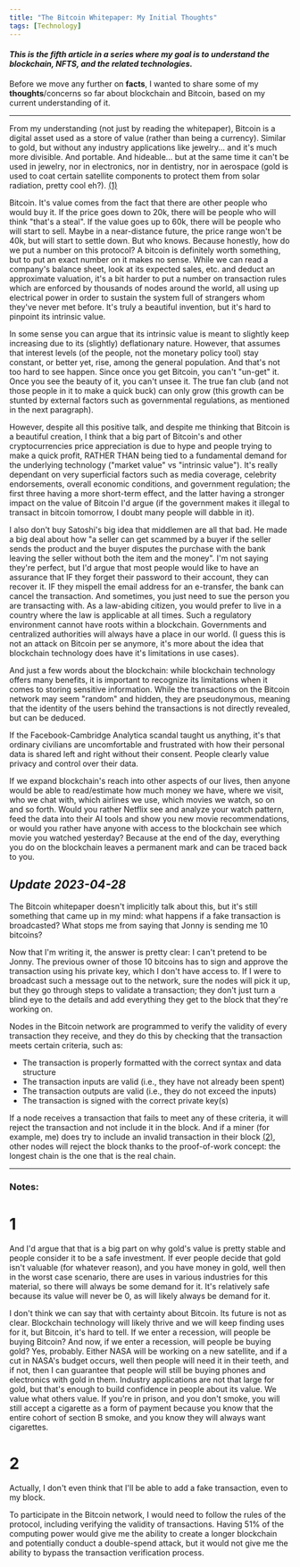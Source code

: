 ```yaml
---
title: "The Bitcoin Whitepaper: My Initial Thoughts"
tags: [Technology]
---
```


#### _This is the fifth article in a series where my goal is to understand the blockchain, NFTS, and the related technologies._

Before we move any further on **facts**, I wanted to share some of my **thoughts**/concerns so far about blockchain and Bitcoin, based on my current understanding of it.

----------------------------

From my understanding (not just by reading the whitepaper), Bitcoin is a digital asset used as a store of value (rather than being a currency). Similar to gold, but without any industry applications like jewelry... and it's much more divisible. And portable. And hideable... but at the same time it can't be used in jewelry, nor in electronics, nor in dentistry, nor in aerospace (gold is used to coat certain satellite components to protect them from solar radiation, pretty cool eh?). [(1)](#1)

Bitcoin. It's value comes from the fact that there are other people who would buy it. If the price goes down to 20k, there will be people who will think "that's a steal". If the value goes up to 60k, there will be people who will start to sell. Maybe in a near-distance future, the price range won't be 40k, but will start to settle down. But who knows. Because honestly, how do we put a number on this protocol? A bitcoin is definitely worth something, but to put an exact number on it makes no sense. While we can read a company's balance sheet, look at its expected sales, etc. and deduct an approximate valuation, it's a bit harder to put a number on transaction rules which are enforced by thousands of nodes around the world, all using up electrical power in order to sustain the system full of strangers whom they've never met before. It's truly a beautiful invention, but it's hard to pinpoint its intrinsic value.

In some sense you can argue that its intrinsic value is meant to slightly keep increasing due to its (slightly) deflationary nature. However, that assumes that interest levels (of the people, not the monetary policy tool) stay constant, or better yet, rise, among the general population. And that's not too hard to see happen. Since once you get Bitcoin, you can't "un-get" it. Once you see the beauty of it, you can't unsee it. The true fan club (and not those people in it to make a quick buck) can only grow (this growth can be stunted by external factors such as governmental regulations, as mentioned in the next paragraph).

However, despite all this positive talk, and despite me thinking that Bitcoin is a beautiful creation, I think that a big part of Bitcoin's and other cryptocurrencies price appreciation is due to hype and people trying to make a quick profit, RATHER THAN being tied to a fundamental demand for the underlying technology ("market value" vs "intrinsic value"). It's really dependant on very superficial factors such as media coverage, celebrity endorsements, overall economic conditions, and government regulation; the first three having a more short-term effect, and the latter having a stronger impact on the value of Bitcoin I'd argue (if the government makes it illegal to transact in bitcoin tomorrow, I doubt many people will dabble in it).

I also don't buy Satoshi's big idea that middlemen are all that bad. He made a big deal about how "a seller can get scammed by a buyer if the seller sends the product and the buyer disputes the purchase with the bank leaving the seller without both the item and the money". I'm not saying they're perfect, but I'd argue that most people would like to have an assurance that IF they forget their password to their account, they can recover it. IF they mispell the email address for an e-transfer, the bank can cancel the transaction. And sometimes, you just need to sue the person you are transacting with. As a law-abiding citizen, you would prefer to live in a country where the law is applicable at all times. Such a regulatory environment cannot have roots within a blockchain. Governments and centralized authorities will always have a place in our world. (I guess this is not an attack on Bitcoin per se anymore, it's more about the idea that blockchain technology does have it's limitations in use cases).

And just a few words about the blockchain: while blockchain technology offers many benefits, it is important to recognize its limitations when it comes to storing sensitive information. While the transactions on the Bitcoin network may seem "random" and hidden,  they are pseudonymous, meaning that the identity of the users behind the transactions is not directly revealed, but can be deduced. 

If the Facebook-Cambridge Analytica scandal taught us anything, it's that ordinary civilians are uncomfortable and frustrated with how their personal data is shared left and right without their consent. People clearly value privacy and control over their data.

If we expand blockchain's reach into other aspects of our lives, then anyone would be able to read/estimate how much money we have, where we visit, who we chat with, which airlines we use, which movies we watch, so on and so forth. Would you rather Netflix see and analyze your watch pattern, feed the data into their AI tools and show you new movie recommendations, or would you rather have anyone with access to the blockchain see which movie you watched yesterday? Because at the end of the day, everything you do on the blockchain leaves a permanent mark and can be traced back to you.

## _Update 2023-04-28_

The Bitcoin whitepaper doesn't implicitly talk about this, but it's still something that came up in my mind: what happens if a fake transaction is broadcasted? What stops me from saying that Jonny is sending me 10 bitcoins?

Now that I'm writing it, the answer is pretty clear: I can't pretend to be Jonny. The previous owner of those 10 bitcoins has to sign and approve the transaction using his private key, which I don't have access to. If I were to broadcast such a message out to the network, sure the nodes will pick it up, but they go through steps to validate a transaction; they don't just turn a blind eye to the details and add everything they get to the block that they're working on.

Nodes in the Bitcoin network are programmed to verify the validity of every transaction they receive, and they do this by checking that the transaction meets certain criteria, such as:

- The transaction is properly formatted with the correct syntax and data structure
- The transaction inputs are valid (i.e., they have not already been spent)
- The transaction outputs are valid (i.e., they do not exceed the inputs)
- The transaction is signed with the correct private key(s)

If a node receives a transaction that fails to meet any of these criteria, it will reject the transaction and not include it in the block. And if a miner (for example, me) does try to include an invalid transaction in their block [(2)](#2), other nodes will reject the block thanks to the proof-of-work concept: the longest chain is the one that is the real chain.


---

### Notes:

# 1
And I'd argue that that is a big part on why gold's value is pretty stable and people consider it to be a safe investment. If ever people decide that gold isn't valuable (for whatever reason), and you have money in gold, well then in the worst case scenario, there are uses in various industries for this material, so there will always be some demand for it. It's relatively safe because its value will never be 0, as will likely always be demand for it. 

I don't think we can say that with certainty about Bitcoin. Its future is not as clear. Blockchain technology will likely thrive and we will keep finding uses for it, but Bitcoin, it's hard to tell. If we enter a recession, will people be buying Bitcoin? And now, if we enter a recession, will people be buying gold? Yes, probably. Either NASA will be working on a new satellite, and if a cut in NASA's budget occurs, well then people will need it in their teeth, and if not, then I can guarantee that people will still be buying phones and electronics with gold in them. Industry applications are not that large for gold, but that's enough to build confidence in people about its value. We value what others value. If you're in prison, and you don't smoke, you will still accept a cigarette as a form of payment because you know that the entire cohort of section B smoke, and you know they will always want cigarettes. 

# 2
Actually, I don't even think that I'll be able to add a fake transaction, even to my block. 

To participate in the Bitcoin network, I would need to follow the rules of the protocol, including verifying the validity of transactions. Having 51% of the computing power would give me the ability to create a longer blockchain and potentially conduct a double-spend attack, but it would not give me the ability to bypass the transaction verification process.
